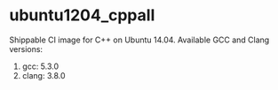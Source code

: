 ubuntu1204_cppall
=================

Shippable CI image for C++ on Ubuntu 14.04. Available GCC and Clang versions:

1. gcc: 5.3.0
2. clang: 3.8.0
